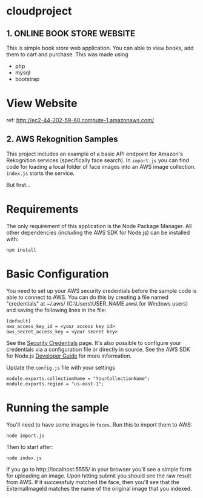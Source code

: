 # cloudproject

## 1. ONLINE BOOK STORE WEBSITE
This is simple book store web application.
You can able to view books, add them to cart and purchase.
This was made using 
- php
- mysql
- bootstrap

# View Website 
ref: http://ec2-44-202-59-60.compute-1.amazonaws.com/


## 2. AWS Rekognition Samples

This project includes an example of a basic API endpoint for Amazon's Rekognition services (specifically face search). In `import.js` you can find code for loading a local folder of face images into an AWS image collection. `index.js` starts the service.

But first...

# Requirements

The only requirement of this application is the Node Package Manager. All other
dependencies (including the AWS SDK for Node.js) can be installed with:

    npm install

# Basic Configuration

You need to set up your AWS security credentials before the sample code is able
to connect to AWS. You can do this by creating a file named "credentials" at ~/.aws/ 
(C:\Users\USER_NAME\.aws\ for Windows users) and saving the following lines in the file:

    [default]
    aws_access_key_id = <your access key id>
    aws_secret_access_key = <your secret key>

See the [Security Credentials](http://aws.amazon.com/security-credentials) page.
It's also possible to configure your credentials via a configuration file or
directly in source. See the AWS SDK for Node.js [Developer Guide](http://docs.aws.amazon.com/AWSJavaScriptSDK/guide/node-configuring.html)
for more information.

Update the `config.js` file with your settings

    module.exports.collectionName = "YourCollectionName";
    module.exports.region = "us-east-1";

# Running the sample

You'll need to have some images in `faces`. Run this to import them to AWS:

    node import.js

Then to start after:

    node index.js

If you go to http://localhost:5555/ in your browser you'll see a simple form for uploading an image. Upon hitting submit you should see the raw result from AWS. If it successfuly matched the face, then you'll see that the ExternalImageId matches the name of the original image that you indexed.

